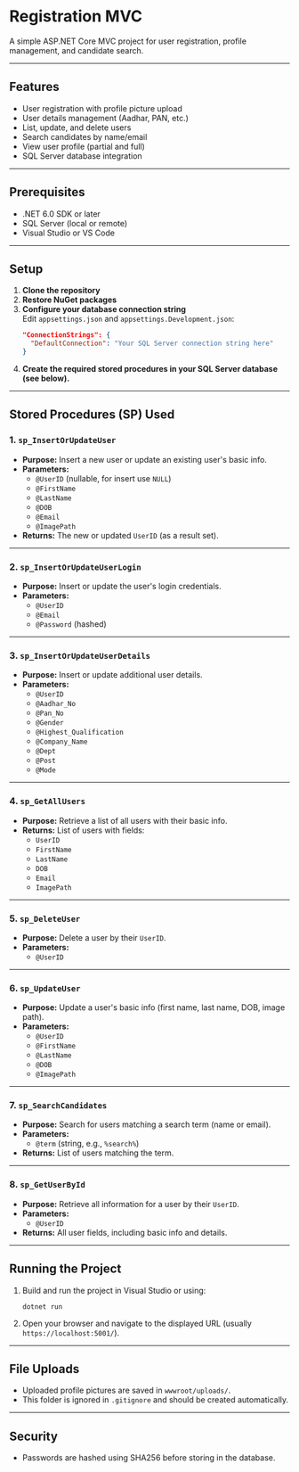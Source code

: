 # Registration MVC

A simple ASP.NET Core MVC project for user registration, profile management, and candidate search.

---

## Features

- User registration with profile picture upload
- User details management (Aadhar, PAN, etc.)
- List, update, and delete users
- Search candidates by name/email
- View user profile (partial and full)
- SQL Server database integration

---

## Prerequisites

- .NET 6.0 SDK or later
- SQL Server (local or remote)
- Visual Studio or VS Code

---

## Setup

1. **Clone the repository**
2. **Restore NuGet packages**
3. **Configure your database connection string**  
   Edit `appsettings.json` and `appsettings.Development.json`:
   ```json
   "ConnectionStrings": {
     "DefaultConnection": "Your SQL Server connection string here"
   }
   ```
4. **Create the required stored procedures in your SQL Server database (see below).**

---

## Stored Procedures (SP) Used

### 1. `sp_InsertOrUpdateUser`
- **Purpose:** Insert a new user or update an existing user's basic info.
- **Parameters:**
  - `@UserID` (nullable, for insert use `NULL`)
  - `@FirstName`
  - `@LastName`
  - `@DOB`
  - `@Email`
  - `@ImagePath`
- **Returns:** The new or updated `UserID` (as a result set).

---

### 2. `sp_InsertOrUpdateUserLogin`
- **Purpose:** Insert or update the user's login credentials.
- **Parameters:**
  - `@UserID`
  - `@Email`
  - `@Password` (hashed)

---

### 3. `sp_InsertOrUpdateUserDetails`
- **Purpose:** Insert or update additional user details.
- **Parameters:**
  - `@UserID`
  - `@Aadhar_No`
  - `@Pan_No`
  - `@Gender`
  - `@Highest_Qualification`
  - `@Company_Name`
  - `@Dept`
  - `@Post`
  - `@Mode`

---

### 4. `sp_GetAllUsers`
- **Purpose:** Retrieve a list of all users with their basic info.
- **Returns:** List of users with fields:
  - `UserID`
  - `FirstName`
  - `LastName`
  - `DOB`
  - `Email`
  - `ImagePath`

---

### 5. `sp_DeleteUser`
- **Purpose:** Delete a user by their `UserID`.
- **Parameters:**
  - `@UserID`

---

### 6. `sp_UpdateUser`
- **Purpose:** Update a user's basic info (first name, last name, DOB, image path).
- **Parameters:**
  - `@UserID`
  - `@FirstName`
  - `@LastName`
  - `@DOB`
  - `@ImagePath`

---

### 7. `sp_SearchCandidates`
- **Purpose:** Search for users matching a search term (name or email).
- **Parameters:**
  - `@term` (string, e.g., `%search%`)
- **Returns:** List of users matching the term.

---

### 8. `sp_GetUserById`
- **Purpose:** Retrieve all information for a user by their `UserID`.
- **Parameters:**
  - `@UserID`
- **Returns:** All user fields, including basic info and details.

---

## Running the Project

1. Build and run the project in Visual Studio or using:
   ```
   dotnet run
   ```
2. Open your browser and navigate to the displayed URL (usually `https://localhost:5001/`).

---

## File Uploads

- Uploaded profile pictures are saved in `wwwroot/uploads/`.
- This folder is ignored in `.gitignore` and should be created automatically.

---

## Security

- Passwords are hashed using SHA256 before storing in the database.
